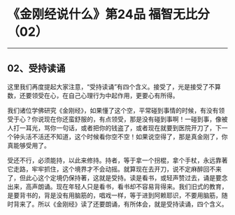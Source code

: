 # 《金刚经说什么》第24品 福智无比分（02）

------

## 02、受持读诵

这里我们再度提起大家注意，“受持读诵”有四个含义。接受了，光是接受了不算数，还要领受在心，在自己心理行为中起作用，更要心有所得。

我们诸位学佛研究《金刚经》，如果懂了这个空，平常碰到事情的时候，有没有领受于心？你说现在你还蛮舒服的，有点领受，那是没有碰到事啊！一碰到事，像被人打一耳光，骂你一句话，或者把你的钱盗了，或者现在就要到医院开刀了，下一个钟头活不活还不知道，这个时候看你空不空！如果说空得了，那是真金刚了，你真能够受用了。

受还不行，必须能持，以此来修持。持者，等于拿一个拐棍，拿个手杖，永远靠著它走路，牢牢抓住，这个境界才不会动摇。就算现在去开刀，说不定麻醉回不来了，但此心这个定境仍保持著，这就是受持。读是看书，或轻声赞过去，诵是要念出来，高声朗诵。现在年轻人只是看书，看书却不容易背得来。我们旧式的教育，是要背书的，背是没有用脑筋的，唱戏一样，等于进到阿赖耶识，不要用脑筋，随时背来了。所以《金刚经》读了还要朗诵，有所体会，就是受持读诵，四个含义。

